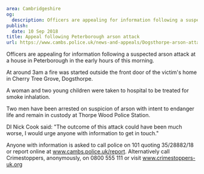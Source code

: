 ```yaml
area: Cambridgeshire
og:
  description: Officers are appealing for information following a suspected arson attack at a house in Peterborough in the early hours of this morning.
publish:
  date: 10 Sep 2018
title: Appeal following Peterborough arson attack
url: https://www.cambs.police.uk/news-and-appeals/Dogsthorpe-arson-attack-appeal
```

Officers are appealing for information following a suspected arson attack at a house in Peterborough in the early hours of this morning.

At around 3am a fire was started outside the front door of the victim's home in Cherry Tree Grove, Dogsthorpe.

A woman and two young children were taken to hospital to be treated for smoke inhalation.

Two men have been arrested on suspicion of arson with intent to endanger life and remain in custody at Thorpe Wood Police Station.

DI Nick Cook said: "The outcome of this attack could have been much worse, I would urge anyone with information to get in touch."

Anyone with information is asked to call police on 101 quoting 35/28882/18 or report online at www.cambs.police.uk/report. Alternatively call Crimestoppers, anonymously, on 0800 555 111 or visit www.crimestoppers-uk.org
